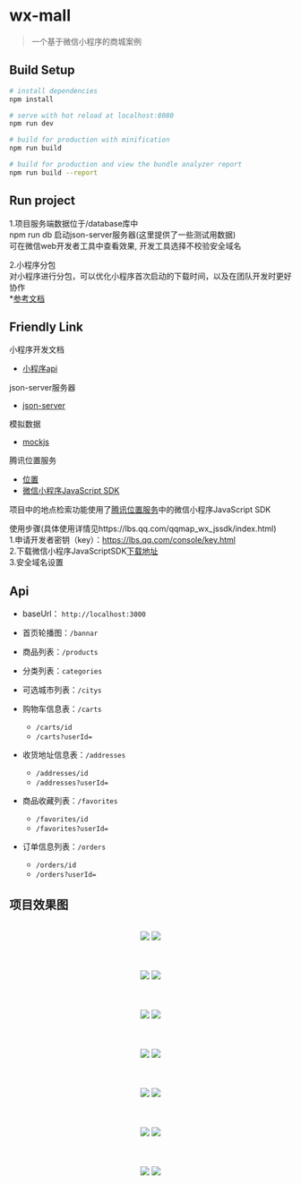 # wx-mall

> 一个基于微信小程序的商城案例

## Build Setup

``` bash
# install dependencies
npm install

# serve with hot reload at localhost:8080
npm run dev

# build for production with minification
npm run build

# build for production and view the bundle analyzer report
npm run build --report
```

## Run project

1.项目服务端数据位于/database库中<br>
npm run db  启动json-server服务器(这里提供了一些测试用数据)<br>
可在微信web开发者工具中查看效果, 开发工具选择不校验安全域名

2.小程序分包<br>
对小程序进行分包，可以优化小程序首次启动的下载时间，以及在团队开发时更好协作<br>
*[参考文档](https://developers.weixin.qq.com/miniprogram/dev/framework/subpackages.html)

## Friendly Link

小程序开发文档
* [小程序api](https://developers.weixin.qq.com/miniprogram/dev/api/)

json-server服务器
* [json-server](https://github.com/typicode/json-server)

模拟数据
* [mockjs](https://github.com/nuysoft/Mock/wiki/Getting-Started)

腾讯位置服务

* [位置](https://lbs.qq.com/index.html)
* [微信小程序JavaScript SDK](https://lbs.qq.com/qqmap_wx_jssdk/index.html)

项目中的地点检索功能使用了[腾讯位置服务](https://lbs.qq.com/)中的微信小程序JavaScript SDK

使用步骤(具体使用详情见https://lbs.qq.com/qqmap_wx_jssdk/index.html)<br>
1.申请开发者密钥（key）：https://lbs.qq.com/console/key.html<br>
2.下载微信小程序JavaScriptSDK[下载地址](http://3gimg.qq.com/lightmap/xcx/jssdk/qqmap-wx-jssdk1.0.zip)<br>
3.安全域名设置


## Api

- baseUrl： `http://localhost:3000`

- 首页轮播图：`/bannar`

- 商品列表：`/products`

- 分类列表：`categories`

- 可选城市列表：`/citys`

- 购物车信息表：`/carts`
  - `/carts/id`
  - `/carts?userId=`

- 收货地址信息表：`/addresses`
  - `/addresses/id`
  - `/addresses?userId=`

- 商品收藏列表：`/favorites`
  - `/favorites/id`
  - `/favorites?userId=`

- 订单信息列表：`/orders`
  - `/orders/id`
  - `/orders?userId=`


## 项目效果图

<p align="center">
    <br>
    <img src="./snapshots/home.gif" >
    <img src="./snapshots/category.gif" >
    <br>
    <br>
  <br>
    <br>
    <img src="./snapshots/mine-page.png" >
    <img src="./snapshots/mine-page2.png" >
    <br>
  <br>
  <br>
    <br>
    <img src="./snapshots/select-site.png" >
    <img src="./snapshots/select-site2.png" >
    <br>
  <br>
  <br>
    <br>
    <img src="./snapshots/favorites.gif" >
    <img src="./snapshots/product-detail.gif" >
    <br>
  <br>
  <br>
    <br>
  <img src="./snapshots/edit-site.png" >
    <img src="./snapshots/search-site.gif" >
  <br>
  <br>
  <br>
    <br>
  <img src="./snapshots/checkout.png" >
    <img src="./snapshots/order-detail.png" >
    <br>
  <br>
  <br>
    <br>
    <img src="./snapshots/order-list.png" >
    <img src="./snapshots/site-list.png" >
    <br>
</p>
